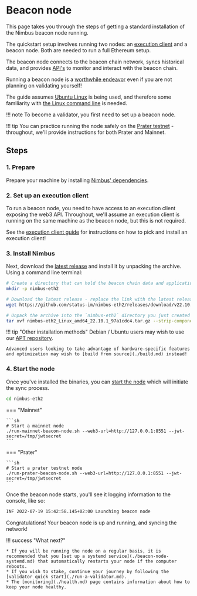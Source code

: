 # Beacon node

This page takes you through the steps of getting a standard installation of the Nimbus beacon node running.

The quickstart setup involves running two nodes: an [execution client](./eth1.md) and a beacon node.
Both are needed to run a full Ethereum setup.

The beacon node connects to the beacon chain network, syncs historical data, and provides [API's](./rest-api.md) to monitor and interact with the beacon chain.

Running a beacon node is a [worthwhile endeavor](https://vitalik.ca/general/2021/05/23/scaling.html#its-crucial-for-blockchain-decentralization-for-regular-users-to-be-able-to-run-a-node) even if you are not planning on validating yourself!

The guide assumes [Ubuntu Linux](https://ubuntu.com/download/server) is being used, and therefore some familiarity with [the Linux command line](https://ubuntu.com/tutorials/command-line-for-beginners) is needed.

!!! note
    To become a validator, you first need to set up a beacon node.

!!! tip
    You can practice running the node safely on the [Prater testnet](./prater.md) - throughout, we'll provide instructions for both Prater and Mainnet.

## Steps

### 1. Prepare

Prepare your machine by installing [Nimbus' dependencies](./install.md).

### 2. Set up an execution client

To run a beacon node, you need to have access to an execution client exposing the web3 API.
Throughout, we'll assume an execution client is running on the same machine as the beacon node, but this is not required.

See the [execution client guide](./eth1.md) for instructions on how to pick and install an execution client!

### 3. Install Nimbus

Next, download the [latest release](./binaries.md) and install it by unpacking the archive.
Using a command line terminal:

```sh
# Create a directory that can hold the beacon chain data and applications - this should be a fast SSD
mkdir -p nimbus-eth2

# Download the latest release - replace the link with the latest release on the download page!
wget https://github.com/status-im/nimbus-eth2/releases/download/v22.10.1/nimbus-eth2_Linux_amd64_22.10.1_97a1cdc4.tar.gz

# Unpack the archive into the `nimbus-eth2` directory you just created
tar xvf nimbus-eth2_Linux_amd64_22.10.1_97a1cdc4.tar.gz --strip-components 1 -C nimbus-eth2
```

!!! tip "Other installation methods"
    Debian / Ubuntu users may wish to use our [APT repository](./binaries.md).

    Advanced users looking to take advantage of hardware-specific features and optimization may wish to [build from source](./build.md) instead!

### 4. Start the node

Once you've installed the binaries, you can [start the node](./start-syncing.md) which will initiate the sync process.

```sh
cd nimbus-eth2
```

=== "Mainnet"

    ```sh
    # Start a mainnet node
    ./run-mainnet-beacon-node.sh --web3-url=http://127.0.0.1:8551 --jwt-secret=/tmp/jwtsecret
    ```

=== "Prater"

    ```sh
    # Start a prater testnet node
    ./run-prater-beacon-node.sh --web3-url=http://127.0.0.1:8551 --jwt-secret=/tmp/jwtsecret
    ```

Once the beacon node starts, you'll see it logging information to the console, like so:

```sh
INF 2022-07-19 15:42:58.145+02:00 Launching beacon node                      topics="beacnde" version=v22.10.1-97a1cdc4-stateofus ...
```

Congratulations!
Your beacon node is up and running, and syncing the network!

!!! success "What next?"

    * If you will be running the node on a regular basis, it is recommended that you [set up a systemd service](./beacon-node-systemd.md) that automatically restarts your node if the computer reboots.
    * If you wish to stake, continue your journey by following the [validator quick start](./run-a-validator.md).
    * The [monitoring](./health.md) page contains information about how to keep your node healthy.
